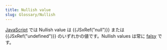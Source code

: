 ```yaml
---
title: Nullish value
slug: Glossary/Nullish
---
```

[JavaScript](/ja/docs/Glossary/JavaScript) では Nullish value は {{JSxRef("null")}} または {{JSxRef("undefined")}} のいずれかの値です。Nullish values は常に [falsy](/ja/docs/Glossary/Falsy) です。
